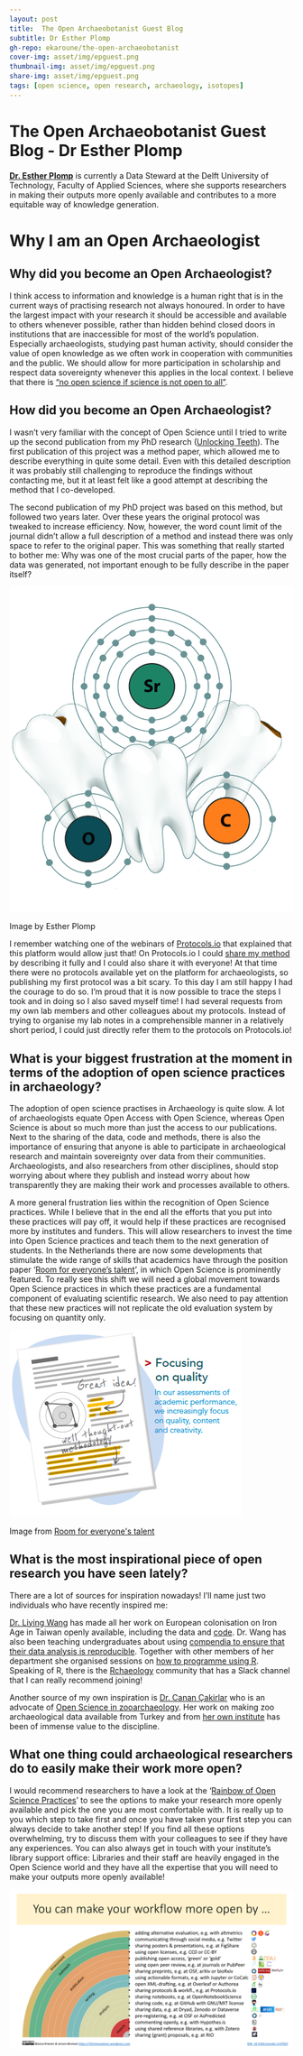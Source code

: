 ```yaml
---
layout: post
title:  The Open Archaeobotanist Guest Blog
subtitle: Dr Esther Plomp
gh-repo: ekaroune/the-open-archaeobotanist
cover-img: asset/img/epguest.png
thumbnail-img: asset/img/epguest.png
share-img: asset/img/epguest.png
tags: [open science, open research, archaeology, isotopes]
---
```


# The Open Archaeobotanist Guest Blog - Dr Esther Plomp

**[Dr. Esther Plomp](https://orcid.org/0000-0003-3625-1357)** is currently a Data Steward at the Delft University of Technology, Faculty of Applied Sciences, where she supports researchers in making their outputs more openly available and contributes to a more equitable way of knowledge generation. 

# Why I am an Open Archaeologist

## Why did you become an Open Archaeologist?
I think access to information and knowledge is a human right that is in the current ways of practising research not always honoured. In order to have the largest impact with your research it should be accessible and available to others whenever possible, rather than hidden behind closed doors in institutions that are inaccessible for most of the world’s population. Especially archaeologists, studying past human activity, should consider the value of open knowledge as we often work in cooperation with communities and the public. We should allow for more participation in scholarship and respect data sovereignty whenever this applies in the local context. I believe that there is [“no open science if science is not open to all”](https://thepsychologist.bps.org.uk/volume-33/november-2020/bropenscience-broken-science). 

## How did you become an Open Archaeologist?
I wasn’t very familiar with the concept of Open Science until I tried to write up the second publication from my PhD research ([Unlocking Teeth](https://doi.org/10.5281/zenodo.3929551)). The first publication of this project was a method paper, which allowed me to describe everything in quite some detail. Even with this detailed description it was probably still challenging to reproduce the findings without contacting me, but it at least felt like a good attempt at describing the method that I co-developed. 

The second publication of my PhD project was based on this method, but followed two years later. Over these years the original protocol was tweaked to increase efficiency. Now, however, the word count limit of the journal didn’t allow a full description of a method and instead there was only space to refer to the original paper. This was something that really started to bother me: Why was one of the most crucial parts of the paper, how the data was generated, not important enough to be fully describe in the paper itself? 

![tooth image](../asset/img/CH6_image.jpg)

Image by Esther Plomp

I remember watching one of the webinars of [Protocols.io](https://www.protocols.io/) that explained that this platform would allow just that! On Protocols.io I could [share my method](https://www.protocols.io/view/chromatographic-separation-of-neodymium-isotopes-i-xzmfp46) by describing it fully and I could also share it with everyone! At that time there were no protocols available yet on the platform for archaeologists, so publishing my first protocol was a bit scary. To this day I am still happy I had the courage to do so. I’m proud that it is now possible to trace the steps I took and in doing so I also saved myself time! I had several requests from my own lab members and other colleagues about my protocols. Instead of trying to organise my lab notes in a comprehensible manner in a relatively short period, I could just directly refer them to the protocols on Protocols.io! 

## What is your biggest frustration at the moment in terms of the adoption of open science practices in archaeology?
The adoption of open science practises in Archaeology is quite slow. A lot of archaeologists equate Open Access with Open Science, whereas Open Science is about so much more than just the access to our publications. Next to the sharing of the data, code and methods, there is also the importance of ensuring that anyone is able to participate in archaeological research and maintain sovereignty over data from their communities. Archaeologists, and also researchers from other disciplines, should stop worrying about where they publish and instead worry about how transparently they are making their work and processes available to others. 

A more general frustration lies within the recognition of Open Science practices. While I believe that in the end all the efforts that you put into these practices will pay off, it would help if these practices are recognised more by institutes and funders. This will allow researchers to invest the time into Open Science practices and teach them to the next generation of students. In the Netherlands there are now some developments that stimulate the wide range of skills that academics have through the position paper ‘[Room for everyone’s talent](https://vsnu.nl/recognitionandrewards/recognition-and-rewards/index.html)’, in which Open Science is prominently featured. To really see this shift we will need a global movement towards Open Science practices in which these practices are a fundamental component of evaluating scientific research. We also need to pay attention that these new practices will not replicate the old evaluation system by focusing on quantity only. 

![position paper](../asset/img/positionpaper.jpg)

Image from [Room for everyone's talent](https://vsnu.nl/recognitionandrewards/recognition-and-rewards/index.html)

## What is the most inspirational piece of open research you have seen lately?
There are a lot of sources for inspiration nowadays! I’ll name just two individuals who have recently inspired me: 

[Dr. Liying Wang](https://github.com/LiYingWang/) has made all her work on European colonisation on Iron Age in Taiwan openly available, including the data and [code](https://github.com/LiYingWang?tab=repositories). Dr. Wang has also been teaching undergraduates about using [compendia to ensure that their data analysis is reproducible](https://osf.io/zpcn4/). Together with other members of her department she organised sessions on [how to programme using R](https://anthro-data-science.github.io/). Speaking of R, there is the [Rchaeology](https://twitter.com/Rchaeology1) community that has a Slack channel that I can really recommend joining!

Another source of my own inspiration is [Dr. Canan Çakirlar](https://www.rug.nl/staff/c.cakirlar/) who is an advocate of [Open Science in zooarchaeology](https://www.rug.nl/library/open-access/blog/open-science-in-archaeology-11-06-2019). Her work on making zoo archaeological data available from Turkey and from [her own institute](https://dataverse.nl/dataset.xhtml?persistentId=hdl:10411/20702) has been of immense value to the discipline. 

## What one thing could archaeological researchers do to easily make their work more open?
I would recommend researchers to have a look at the ‘[Rainbow of Open Science Practices](https://zenodo.org/record/1147025#.YHcWRej0mUk)’ to see the options to make your research more openly available and pick the one you are most comfortable with. It is really up to you which step to take first and once you have taken your first step you can always decide to take another step! If you find all these options overwhelming, try to discuss them with your colleagues to see if they have any experiences. You can also always get in touch with your institute’s library support office: Libraries and their staff are heavily engaged in the Open Science world and they have all the expertise that you will need to make your outputs more openly available! 

![rainbow](../asset/img/rainbow.png)

